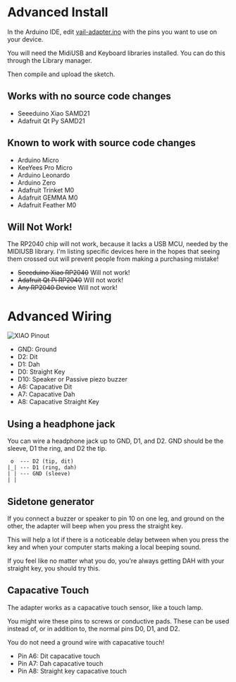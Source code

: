 # Advanced Install

In the Arduino IDE, edit [vail-adapter.ino](../vail-adapter.ino) with the pins
you want to use on your device. 

You will need the MidiUSB and Keyboard libraries installed.
You can do this through the Library manager.

Then compile and upload the sketch.


## Works with no source code changes

* Seeeduino Xiao SAMD21
* Adafruit Qt Py SAMD21

## Known to work with source code changes

* Arduino Micro
* KeeYees Pro Micro
* Arduino Leonardo
* Arduino Zero
* Adafruit Trinket M0
* Adafruit GEMMA M0
* Adafruit Feather M0

## Will Not Work!

The RP2040 chip will not work, because it lacks a USB MCU,
needed by the MIDIUSB library. 
I'm listing specific devices here
in the hopes that seeing them crossed out will prevent people from
making a purchasing mistake!

* ~~Seeeduino Xiao RP2040~~ Will not work!
* ~~Adafruit Qt Pi RP2040~~ Will not work!
* ~~Any RP2040 Device~~ Will not work!


# Advanced Wiring

![XIAO Pinout](https://files.seeedstudio.com/wiki/Seeeduino-XIAO/img/Seeeduino-XIAO-pinout-1.jpg)

* GND: Ground
* D2: Dit
* D1: Dah
* D0: Straight Key
* D10: Speaker or Passive piezo buzzer
* A6: Capacative Dit
* A7: Capacative Dah
* A8: Capacative Straight Key


## Using a headphone jack

You can wire a headphone jack up to GND, D1, and D2.
GND should be the sleeve, D1 the ring, and D2 the tip.

     o  --- D2 (tip, dit)
    |_| --- D1 (ring, dah)
    | | --- GND (sleeve)
    | |

## Sidetone generator

If you connect a buzzer or speaker to pin 10 on one leg,
and ground on the other,
the adapter will beep when you press the straight key.

This will help a lot if there is a noticeable delay between when you press the key
and when your computer starts making a local beeping sound.

If you feel like no matter what you do,
you're always getting DAH with your straight key,
you should try this.


## Capacative Touch

The adapter works as a capacative touch sensor,
like a touch lamp.

You might wire these pins to screws or conductive pads. 
These can be used instead of, or in addition to, the normal pins D0, D1, and D2.

You do not need a ground wire with capacative touch!

* Pin A6: Dit capacative touch
* Pin A7: Dah capacative touch
* Pin A8: Straight key capacative touch
